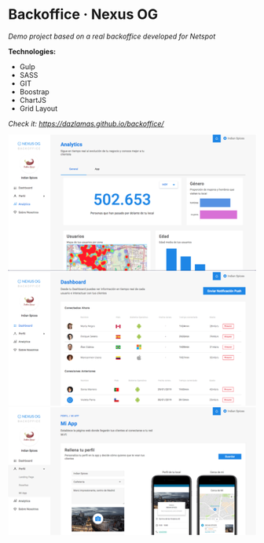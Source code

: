 # Backoffice · Nexus OG

*Demo project based on a real backoffice developed for Netspot*

**Technologies:**
- Gulp
- SASS
- GIT
- Boostrap
- ChartJS
- Grid Layout

*Check it: https://dazlamas.github.io/backoffice/*

![Screenshot](app/img/screenshots/ex1.png)
![Screenshot](app/img/screenshots/ex2.png)
![Screenshot](app/img/screenshots/ex3.png)
